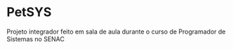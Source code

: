 # PetSYS
Projeto integrador feito em sala de aula durante o curso de Programador de Sistemas no SENAC
